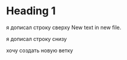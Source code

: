 # Heading 1

я дописал строку сверху
New text in new file.

я дописал строку снизу


хочу создать новую ветку